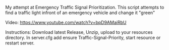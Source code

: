 My attempt at Emergency Traffic Signal Prioritization. This script attempts to find a traffic light infront of an emergency vehicle and change it "green"

Video: https://www.youtube.com/watch?v=bpD9AMaiRbU

Instructions: Download latest Release, Unzip, upload to your resources directory.
In server.cfg add ensure Traffic-Signal-Priority, start resource or restart server.

